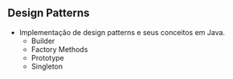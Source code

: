 ## Design Patterns
- Implementação de design patterns e seus conceitos em Java.
  * Builder
  * Factory Methods
  * Prototype
  * Singleton
